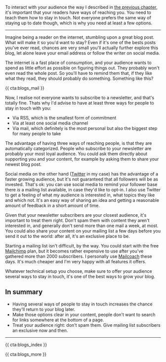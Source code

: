 To interact with your audience the way I described in [the previous chapter](*/blogs-for-devs/05-interaction), it's important that your readers have ways of reaching you. You need to teach them how to stay in touch. Not everyone prefers the same way of staying up to date though, which is why you need at least a few options.

--- 

Imagine being a reader on the internet, stumbling upon a great blog post. What will make it so you'd want to stay? Even if it's one of the bests posts you've ever read, chances are very small you'll actually further explore this blog, let alone leave your email address or follow the writer on social media.

The internet is a fast place of consumption, and your audience wants to spend as little effort as possible on figuring things out. They probably won't even read the whole post. So you'll have to remind them that, if they like what they read, they should probably do something. Something like this?

{{ cta:blogs_mail }}

Now, I realise not everyone wants to subscribe to a newsletter, and that's totally fine. Thats why I'd advise to have at least three ways for people to stay in touch with you:

- Via RSS, which is the smallest form of commitment
- Via at least one social media channel
- Via mail, which definitely is the most personal but also the biggest step for many people to take

The advantage of having three ways of reaching people, is that they are automatically categorized. People who subscribe to your newsletter are probably your most loyal audience. You could ask them directly about supporting you and your content, for example by asking them to share your newest blog post.

Social media on the other hand ([Twitter](*https://twitter.com/brendt_gd) in my case) has the advantage of a faster growing audience, but it's not guaranteed that all followers will be as invested. That's ok: you can use social media to remind your follower base there _is_ a mailing list available, in case they'd like to opt-in. I also use Twitter to get a feeling of what my audience is interested in, what topics they like and which not. It's an easy way of sharing an idea and getting a reasonable amount of feedback in a short amount of time.

Given that your newsletter subscribers are your closest audience, it's important to treat them right. Don't spam them with content they aren't interested in, and generally don't send more than one mail a week, at most. You could also share your content on your mailing list a few days before you send it out to the world: after all, it's an exclusive place to be.

Starting a mailing list isn't difficult, by the way. You could start with the free [Mailchimp](*https://mailchimp.com/) plan, but it becomes rather expensive to use after you've gathered more than 2000 subscribers. I personally use [Mailcoach](*https://mailcoach.app/) these days. It's much cheaper and I'm very happy with all features it offers.

Whatever technical setup you choose, make sure to offer your audience several ways to stay in touch, it's one of the best ways to grow your blog.

<div class="sidenote">
<h2>In summary</h2>

- Having several ways of people to stay in touch increases the chance they'll return to your blog later.
- Make those options clear in your content, people don't want to search for links somewhere at the bottom of a page.
- Treat your audience right: don't spam them. Give mailing list subscribers an exclusive now and then.
</div>

---

{{ cta:blogs_index }}

{{ cta:blogs_more }}
